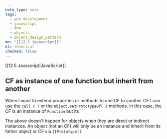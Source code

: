 ```yaml
---
note_type: note
tags:
  - web_development
  - javascript
  - dom
  - objects
  - object_design_pattern
mn: "[[12.5 Javascript]]"
kt: theorical
checked: false
---
```

[[12.5 Javascript|JavaScript]]

## CF as instance of one function but inherit from another
When I want to extend properties or methods to one CF to another CF I can use the `call ( )` or the `Object.setPrototypeOf( )` methods. In this case, the CF is an instance of `Function` but its `` 

The above doesn't happen for objects when they are direct or indirect instances. An object (not an CF) will only be an instance and inherit from its father object or CF via `[[Prototype]]`.

